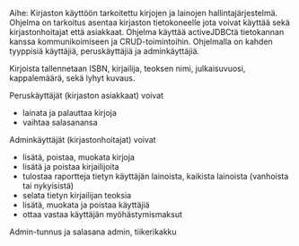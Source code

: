 ﻿Aihe: Kirjaston käyttöön tarkoitettu kirjojen ja lainojen hallintajärjestelmä. Ohjelma on tarkoitus asentaa kirjaston tietokoneelle jota voivat käyttää sekä kirjastonhoitajat että asiakkaat. Ohjelma käyttää activeJDBCtä tietokannan kanssa kommunikoimiseen ja CRUD-toimintoihin. Ohjelmalla on kahden tyyppisiä käyttäjiä, peruskäyttäjiä ja adminkäyttäjiä.

Kirjoista tallennetaan ISBN, kirjailija, teoksen nimi, julkaisuvuosi, kappalemäärä, sekä lyhyt kuvaus.

Peruskäyttäjät (kirjaston asiakkaat) voivat
- lainata ja palauttaa kirjoja
- vaihtaa salasanansa


Adminkäyttäjät (kirjastonhoitajat) voivat 
- lisätä, poistaa, muokata kirjoja 
- lisätä ja poistaa kirjailijoita
- tulostaa raportteja tietyn käyttäjän lainoista, kaikista lainoista (vanhoista tai nykyisistä)
- selata tietyn kirjailijan teoksia
- lisätä, muokata ja poistaa käyttäjiä
- ottaa vastaa käyttäjän myöhästymismaksut


Admin-tunnus ja salasana
admin, tiikerikakku


